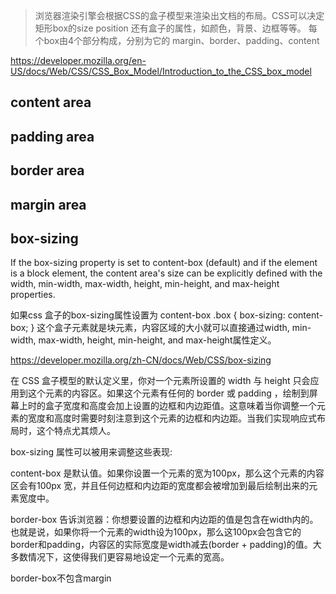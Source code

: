 > 浏览器渲染引擎会根据CSS的盒子模型来渲染出文档的布局。CSS可以决定矩形box的size position 还有盒子的属性，如颜色，背景、边框等等。 每个box由4个部分构成，分别为它的 margin、border、padding、content

https://developer.mozilla.org/en-US/docs/Web/CSS/CSS_Box_Model/Introduction_to_the_CSS_box_model

## content area

## padding area

## border area

## margin area

## box-sizing
If the box-sizing property is set to content-box (default) and if the element is a block element, the content area's size can be explicitly defined with the width, min-width, max-width, height, min-height, and max-height properties.

如果css 盒子的box-sizing属性设置为 content-box
.box {
	box-sizing: content-box;
} 
这个盒子元素就是块元素，内容区域的大小就可以直接通过width, min-width, max-width, height, min-height, and max-height属性定义。


https://developer.mozilla.org/zh-CN/docs/Web/CSS/box-sizing

在 CSS 盒子模型的默认定义里，你对一个元素所设置的 width 与 height 只会应用到这个元素的内容区。如果这个元素有任何的 border 或 padding ，绘制到屏幕上时的盒子宽度和高度会加上设置的边框和内边距值。这意味着当你调整一个元素的宽度和高度时需要时刻注意到这个元素的边框和内边距。当我们实现响应式布局时，这个特点尤其烦人。

box-sizing 属性可以被用来调整这些表现:

content-box  是默认值。如果你设置一个元素的宽为100px，那么这个元素的内容区会有100px 宽，并且任何边框和内边距的宽度都会被增加到最后绘制出来的元素宽度中。

border-box 告诉浏览器：你想要设置的边框和内边距的值是包含在width内的。也就是说，如果你将一个元素的width设为100px，那么这100px会包含它的border和padding，内容区的实际宽度是width减去(border + padding)的值。大多数情况下，这使得我们更容易地设定一个元素的宽高。

border-box不包含margin

